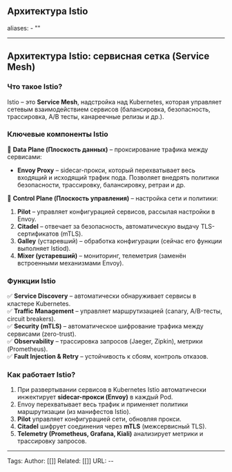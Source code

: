 ## Архитектура Istio
aliases: 
	- ""

---

## **Архитектура Istio: сервисная сетка (Service Mesh)**

### **Что такое Istio?**

Istio – это **Service Mesh**, надстройка над Kubernetes, которая управляет сетевым взаимодействием сервисов (балансировка, безопасность, трассировка, A/B тесты, канареечные релизы и др.).

### **Ключевые компоненты Istio**

🔹 **Data Plane (Плоскость данных)** – проксирование трафика между сервисами:

- **Envoy Proxy** – sidecar-прокси, который перехватывает весь входящий и исходящий трафик пода. Позволяет внедрять политики безопасности, трассировку, балансировку, ретраи и др.

🔹 **Control Plane (Плоскость управления)** – настройка сети и политики:

1. **Pilot** – управляет конфигурацией сервисов, рассылая настройки в Envoy.
2. **Citadel** – отвечает за безопасность, автоматическую выдачу TLS-сертификатов (mTLS).
3. **Galley** (устаревший) – обработка конфигурации (сейчас его функции выполняет Istiod).
4. **Mixer (устаревший)** – мониторинг, телеметрия (заменён встроенными механизмами Envoy).

### **Функции Istio**

✅ **Service Discovery** – автоматически обнаруживает сервисы в кластере Kubernetes.  
✅ **Traffic Management** – управляет маршрутизацией (canary, A/B-тесты, circuit breakers).  
✅ **Security (mTLS)** – автоматическое шифрование трафика между сервисами (zero-trust).  
✅ **Observability** – трассировка запросов (Jaeger, Zipkin), метрики (Prometheus).  
✅ **Fault Injection & Retry** – устойчивость к сбоям, контроль отказов.

### **Как работает Istio?**

1. При развертывании сервисов в Kubernetes Istio автоматически инжектирует **sidecar-прокси (Envoy)** в каждый Pod.
2. Envoy перехватывает весь трафик и применяет политики маршрутизации (из манифестов Istio).
3. **Pilot** управляет конфигурацией сети, обновляя прокси.
4. **Citadel** шифрует соединения через **mTLS** (межсервисный TLS).
5. **Telemetry (Prometheus, Grafana, Kiali)** анализирует метрики и трассировку запросов.

---
Tags:
Author: [[]]
Related: [[]]
URL: -- 